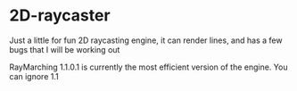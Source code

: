 # 2D-raycaster
Just a little for fun 2D raycasting engine, it can render lines, and has a few bugs that I will be working out

RayMarching 1.1.0.1 is currently the most efficient version of the engine. You can ignore 1.1

